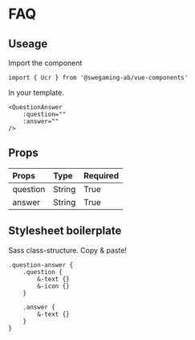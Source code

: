 # FAQ

## Useage
Import the component
```
import { Ucr } from '@swegaming-ab/vue-components'
```

In your template.
```
<QuestionAnswer
    :question=""
    :answer=""
/>
```

## Props
| Props      | Type     | Required   |
|:-----------|:---------|:-----------|
| question   | String   | True       |
| answer     | String   | True       |

## Stylesheet boilerplate
Sass class-structure. Copy & paste!
```
.question-answer {
    .question {
        &-text {}
        &-icon {}
    }

    .answer {
        &-text {}
    }
}
```
